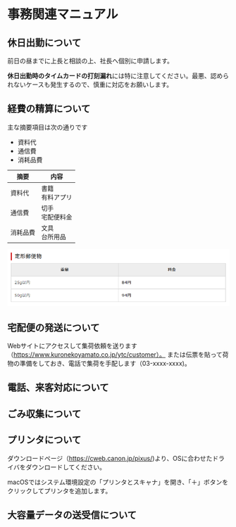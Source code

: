 # 事務関連マニュアル
## 休日出勤について
前日の昼までに上長と相談の上、社長へ個別に申請します。

**休日出勤時のタイムカードの打刻漏れ**には特に注意してください。最悪、認められないケースも発生するので、慎重に対応をお願いします。
## 経費の精算について
主な摘要項目は次の通りです
- 資料代
- 通信費
- 消耗品費

|摘要  |内容
|--|--
|資料代 |書籍<br>有料アプリ
|通信費 |切手<br>宅配便料金
|消耗品費   |文具<br>台所用品
![切手代](img/img.png)



## 宅配便の発送について
Webサイトにアクセスして集荷依頼を送ります（https://www.kuronekoyamato.co.jp/ytc/customer）。
または伝票を貼って荷物の準備をしておき、電話で集荷を手配します（03-xxxx-xxxx)。
## 電話、来客対応について
## ごみ収集について
## プリンタについて
ダウンロードページ（https://cweb.canon.jp/pixus/)より、OSに合わせたドライバをダウンロードしてください。

macOSではシステム環境設定の「プリンタとスキャナ」を開き、「＋」ボタンをクリックしてプリンタを追加します。
## 大容量データの送受信について
